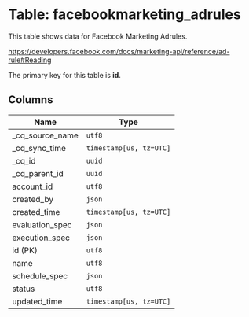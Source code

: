 # Table: facebookmarketing_adrules

This table shows data for Facebook Marketing Adrules.

https://developers.facebook.com/docs/marketing-api/reference/ad-rule#Reading

The primary key for this table is **id**.

## Columns

| Name          | Type          |
| ------------- | ------------- |
|_cq_source_name|`utf8`|
|_cq_sync_time|`timestamp[us, tz=UTC]`|
|_cq_id|`uuid`|
|_cq_parent_id|`uuid`|
|account_id|`utf8`|
|created_by|`json`|
|created_time|`timestamp[us, tz=UTC]`|
|evaluation_spec|`json`|
|execution_spec|`json`|
|id (PK)|`utf8`|
|name|`utf8`|
|schedule_spec|`json`|
|status|`utf8`|
|updated_time|`timestamp[us, tz=UTC]`|